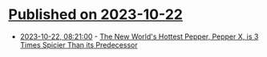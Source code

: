 # [Published on 2023-10-22](index.md)

* [2023-10-22, 08:21:00](https://soylentnews.org/article.pl?sid=23/10/22/042249&from=rss) - [The New World's Hottest Pepper, Pepper X, is 3 Times Spicier Than its Predecessor](https://soylentnews.org/article.pl?sid=23/10/22/042249&from=rss)
